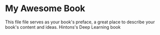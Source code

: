 # My Awesome Book

This file file serves as your book's preface, a great place to describe your book's content and ideas.
Hintons's Deep Learning book